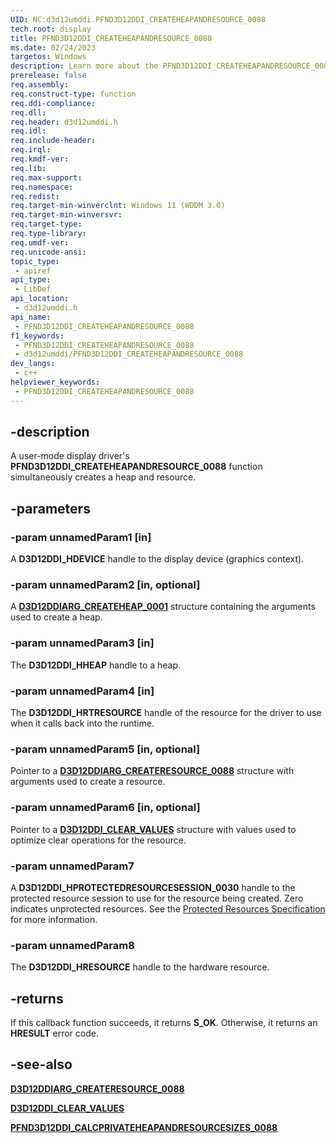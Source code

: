 ```yaml
---
UID: NC:d3d12umddi.PFND3D12DDI_CREATEHEAPANDRESOURCE_0088
tech.root: display
title: PFND3D12DDI_CREATEHEAPANDRESOURCE_0088
ms.date: 02/24/2023
targetos: Windows
description: Learn more about the PFND3D12DDI_CREATEHEAPANDRESOURCE_0088 callback function.
prerelease: false
req.assembly: 
req.construct-type: function
req.ddi-compliance: 
req.dll: 
req.header: d3d12umddi.h
req.idl: 
req.include-header: 
req.irql: 
req.kmdf-ver: 
req.lib: 
req.max-support: 
req.namespace: 
req.redist: 
req.target-min-winverclnt: Windows 11 (WDDM 3.0)
req.target-min-winversvr: 
req.target-type: 
req.type-library: 
req.umdf-ver: 
req.unicode-ansi: 
topic_type:
 - apiref
api_type:
 - LibDef
api_location:
 - d3d12umddi.h
api_name:
 - PFND3D12DDI_CREATEHEAPANDRESOURCE_0088
f1_keywords:
 - PFND3D12DDI_CREATEHEAPANDRESOURCE_0088
 - d3d12umddi/PFND3D12DDI_CREATEHEAPANDRESOURCE_0088
dev_langs:
 - c++
helpviewer_keywords:
 - PFND3D12DDI_CREATEHEAPANDRESOURCE_0088
---
```


## -description

A user-mode display driver's **PFND3D12DDI_CREATEHEAPANDRESOURCE_0088** function simultaneously creates a heap and resource.

## -parameters

### -param unnamedParam1 [in]

A **D3D12DDI_HDEVICE** handle to the display device (graphics context).

### -param unnamedParam2 [in, optional]

A [**D3D12DDIARG_CREATEHEAP_0001**](ns-d3d12umddi-d3d12ddiarg_createheap_0001.md) structure containing the arguments used to create a heap.

### -param unnamedParam3 [in]

The **D3D12DDI_HHEAP** handle to a heap.

### -param unnamedParam4 [in]

The **D3D12DDI_HRTRESOURCE** handle of the resource for the driver to use when it calls back into the runtime.

### -param unnamedParam5 [in, optional]

Pointer to a [**D3D12DDIARG_CREATERESOURCE_0088**](ns-d3d12umddi-d3d12ddiarg_createresource_0088.md) structure with arguments used to create a resource.

### -param unnamedParam6 [in, optional]

Pointer to a [**D3D12DDI_CLEAR_VALUES**](ns-d3d12umddi-d3d12ddi_clear_values.md) structure with values used to optimize clear operations for the resource.

### -param unnamedParam7

A **D3D12DDI_HPROTECTEDRESOURCESESSION_0030** handle to the protected resource session to use for the resource being created. Zero indicates unprotected resources. See the [Protected Resources Specification](https://microsoft.github.io/DirectX-Specs/d3d/ProtectedResources.html) for more information.

### -param unnamedParam8

The **D3D12DDI_HRESOURCE** handle to the hardware resource.

## -returns

If this callback function succeeds, it returns **S_OK**. Otherwise, it returns an **HRESULT** error code.

## -see-also

[**D3D12DDIARG_CREATERESOURCE_0088**](ns-d3d12umddi-d3d12ddiarg_createresource_0088.md)

[**D3D12DDI_CLEAR_VALUES**](ns-d3d12umddi-d3d12ddi_clear_values.md)

[**PFND3D12DDI_CALCPRIVATEHEAPANDRESOURCESIZES_0088**](nc-d3d12umddi-pfnd3d12ddi_calcprivateheapandresourcesizes_0088.md)
